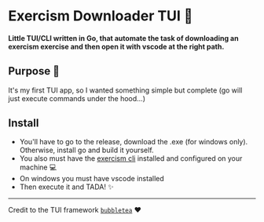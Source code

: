 # Exercism Downloader TUI 🐚

#### Little TUI/CLI written in Go, that automate the task of downloading an exercism exercise and then open it with vscode at the right path.

## Purpose 👀

It's my first TUI app, so I wanted something simple but complete (go will just execute commands under the hood...)

## Install

- You'll have to go to the release, download the .exe (for windows only). Otherwise, install go and build it yourself.
- You also must have the [exercism cli](https://github.com/exercism/cli) installed and configured on your machine 💻
- On windows you must have vscode installed
- Then execute it and TADA! ✨

---

Credit to the TUI framework [`bubbletea`](https://github.com/charmbracelet/bubbletea) ❤️
